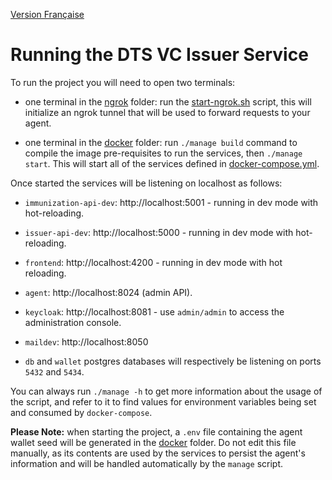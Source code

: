 [Version Française](README_fr-ca.md)

# Running the DTS VC Issuer Service

To run the project you will need to open two terminals:

- one terminal in the [ngrok](./ngrok) folder: run the [start-ngrok.sh](./ngrok/start-ngrok.sh) script, this will initialize an ngrok tunnel that will be used to forward requests to your agent.

- one terminal in the [docker](./docker) folder: run `./manage build` command to compile the image pre-requisites to run the services, then `./manage start`. This will start all of the services defined in [docker-compose.yml](./docker/docker-compose.yml).

Once started the services will be listening on localhost as follows:

- `immunization-api-dev`: http://localhost:5001 - running in dev mode with hot-reloading.

- `issuer-api-dev`: http://localhost:5000 - running in dev mode with hot-reloading.

- `frontend`: http://localhost:4200 - running in dev mode with hot reloading.

- `agent`: http://localhost:8024 (admin API).

- `keycloak`: http://localhost:8081 - use `admin/admin` to access the administration console.

- `maildev`: http://localhost:8050

- `db` and `wallet` postgres databases will respectively be listening on ports `5432` and `5434`.

You can always run `./manage -h` to get more information about the usage of the script, and refer to it to find values for environment variables being set and consumed by `docker-compose`.

**Please Note:** when starting the project, a `.env` file containing the agent wallet seed will be generated in the [docker](./docker) folder. Do not edit this file manually, as its contents are used by the services to persist the agent's information and will be handled automatically by the `manage` script.
